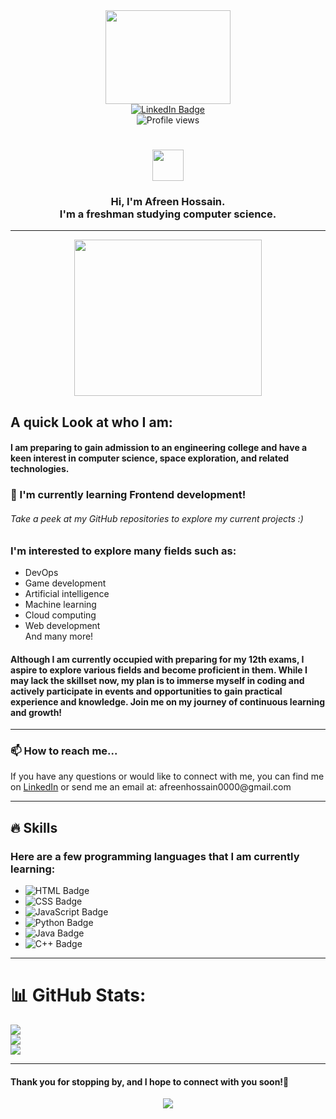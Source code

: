 <div id="header" align="center">
  <img src="https://media3.giphy.com/media/2IudUHdI075HL02Pkk/giphy.gif?cid=ecf05e47maqv4w0psn62ws6zfkb7lc2phr01zxxsk93gc6ul&rid=giphy.gif&ct=g" width="200" height= "150"/>
  <div id="badges">
  <a href="https://www.linkedin.com/in/afreen007/">
    <img src="https://img.shields.io/badge/LinkedIn-blue?style=for-the-badge&logo=linkedin&logoColor=white" alt="LinkedIn Badge"/>
  </a>
</div>
  <img src="https://komarev.com/ghpvc/?username=AfreenInnovates&style=flat-square&color=blue" alt="Profile views"/>
<h1>
   <img src="https://media.giphy.com/media/hvRJCLFzcasrR4ia7z/giphy.gif" width="50px" height="50px"/>
</h1>
  <h3> Hi, I'm Afreen Hossain. 
  <br>I'm a freshman studying computer science.</h3>
<hr>
<div align="center">
 <img src="https://media1.giphy.com/media/ve43TyDQ3B4me7d22z/giphy.gif?cid=ecf05e47qinci6110r8xey5ai53mc2ena9u1g05gn16lcc1u&rid=giphy.gif&ct=g" width="300" height="250"/> <br>
</div>
</div>
<div id="about-me"><h2>A quick Look at who I am:</h2>
 <h4>I am preparing to gain admission to an engineering college and have a keen interest in computer science, space exploration, and related technologies.</h4>
  <h3>🌱 I'm currently learning Frontend development!</h3><h6>Take a peek at my GitHub repositories to explore my current projects :)</h6>
  <h3>I'm interested to explore many fields such as:</h3>
    <ul>
      <li>DevOps</li>
      <li>Game development</li>
      <li>Artificial intelligence</li>
      <li>Machine learning</li>
      <li>Cloud computing</li>
      <li>Web development</li>
      And many more!
    </ul>
  <h4>Although I am currently occupied with preparing for my 12th exams, I aspire to explore various fields and become proficient in them. While I may lack the skillset now, my plan is to immerse myself in coding and actively participate in events and opportunities to gain practical experience and knowledge. Join me on my journey of continuous learning and growth!</h4>
 <hr>
<div class="section">
      <h3>📫 How to reach me...</h3>
      <p>If you have any questions or would like to connect with me, you can find me on <a href="https://www.linkedin.com/in/hossain-afreen/">LinkedIn</a> or send me an email at: afreenhossain0000@gmail.com</p><hr>
    </div>
  
<div class="section">
    <h2>🔥 Skills</h2>
    <h3>Here are a few programming languages that I am currently learning:</h3>
    <ul>
        <li>
            <img src="https://img.shields.io/badge/HTML-ff69b4?style=for-the-badge&logo=html5&logoColor=white" alt="HTML Badge"/>
        </li>
        <li>
            <img src="https://img.shields.io/badge/CSS-blue?style=for-the-badge&logo=css3&logoColor=white" alt="CSS Badge"/>
        </li>
        <li>
            <img src="https://img.shields.io/badge/JavaScript-yellow?style=for-the-badge&logo=javascript&logoColor=white" alt="JavaScript Badge"/>
        </li>
        <li>
            <img src="https://img.shields.io/badge/Python-green?style=for-the-badge&logo=python&logoColor=white" alt="Python Badge"/>
        </li>
        <li>
            <img src="https://img.shields.io/badge/Java-orange?style=for-the-badge&logo=java&logoColor=white" alt="Java Badge"/>
        </li>
        <li>
            <img src="https://img.shields.io/badge/C++-blueviolet?style=for-the-badge&logo=c%2B%2B&logoColor=white" alt="C++ Badge"/>
        </li>
    </ul>
</div>

<hr>

# 📊 GitHub Stats:
![](https://github-readme-stats.vercel.app/api?username=AfreenInnovates&theme=gotham&hide_border=false&include_all_commits=true&count_private=true)<br/>
![](https://github-readme-streak-stats.herokuapp.com/?user=AfreenInnovates&theme=gotham&hide_border=false)<br/>
![](https://github-readme-stats.vercel.app/api/top-langs/?username=AfreenInnovates&theme=gotham&hide_border=false&include_all_commits=true&count_private=true&layout=compact)


<hr>
<h4>Thank you for stopping by, and I hope to connect with you soon!🙂 </h4>

<p align="center">
  <img src="https://capsule-render.vercel.app/api?type=waving&color=gradient&height=90&section=footer"/>
</p>

 
 
   
